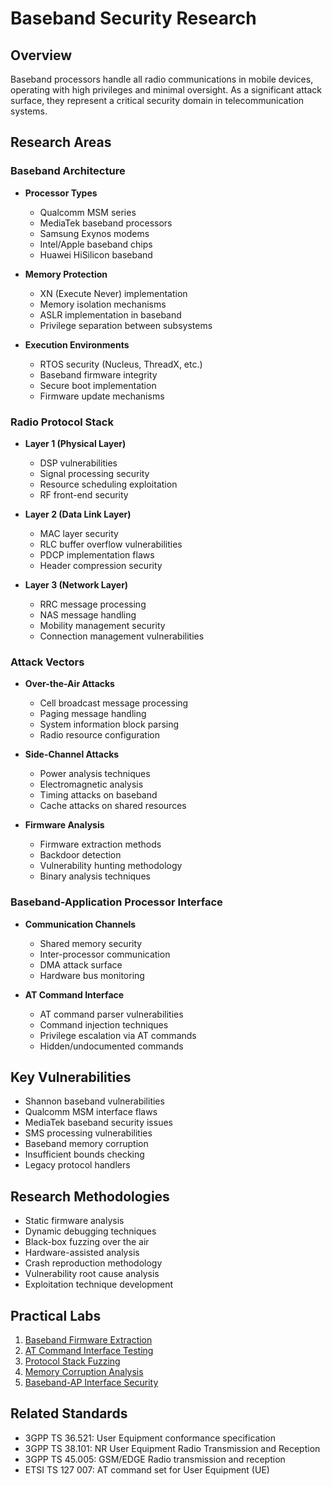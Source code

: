 # Baseband Security Research

## Overview

Baseband processors handle all radio communications in mobile devices, operating with high privileges and minimal oversight. As a significant attack surface, they represent a critical security domain in telecommunication systems.

## Research Areas

### Baseband Architecture

- **Processor Types**
  - Qualcomm MSM series
  - MediaTek baseband processors
  - Samsung Exynos modems
  - Intel/Apple baseband chips
  - Huawei HiSilicon baseband

- **Memory Protection**
  - XN (Execute Never) implementation
  - Memory isolation mechanisms
  - ASLR implementation in baseband
  - Privilege separation between subsystems

- **Execution Environments**
  - RTOS security (Nucleus, ThreadX, etc.)
  - Baseband firmware integrity
  - Secure boot implementation
  - Firmware update mechanisms

### Radio Protocol Stack

- **Layer 1 (Physical Layer)**
  - DSP vulnerabilities
  - Signal processing security
  - Resource scheduling exploitation
  - RF front-end security

- **Layer 2 (Data Link Layer)**
  - MAC layer security
  - RLC buffer overflow vulnerabilities
  - PDCP implementation flaws
  - Header compression security

- **Layer 3 (Network Layer)**
  - RRC message processing
  - NAS message handling
  - Mobility management security
  - Connection management vulnerabilities

### Attack Vectors

- **Over-the-Air Attacks**
  - Cell broadcast message processing
  - Paging message handling
  - System information block parsing
  - Radio resource configuration

- **Side-Channel Attacks**
  - Power analysis techniques
  - Electromagnetic analysis
  - Timing attacks on baseband
  - Cache attacks on shared resources

- **Firmware Analysis**
  - Firmware extraction methods
  - Backdoor detection
  - Vulnerability hunting methodology
  - Binary analysis techniques

### Baseband-Application Processor Interface

- **Communication Channels**
  - Shared memory security
  - Inter-processor communication
  - DMA attack surface
  - Hardware bus monitoring

- **AT Command Interface**
  - AT command parser vulnerabilities
  - Command injection techniques
  - Privilege escalation via AT commands
  - Hidden/undocumented commands

## Key Vulnerabilities

- Shannon baseband vulnerabilities
- Qualcomm MSM interface flaws
- MediaTek baseband security issues
- SMS processing vulnerabilities
- Baseband memory corruption
- Insufficient bounds checking
- Legacy protocol handlers

## Research Methodologies

- Static firmware analysis
- Dynamic debugging techniques
- Black-box fuzzing over the air
- Hardware-assisted analysis
- Crash reproduction methodology
- Vulnerability root cause analysis
- Exploitation technique development

## Practical Labs

1. [Baseband Firmware Extraction](labs/01-firmware-extraction.md)
2. [AT Command Interface Testing](labs/02-at-command-testing.md)
3. [Protocol Stack Fuzzing](labs/03-protocol-fuzzing.md)
4. [Memory Corruption Analysis](labs/04-memory-corruption.md)
5. [Baseband-AP Interface Security](labs/05-baseband-ap-interface.md)

## Related Standards

- 3GPP TS 36.521: User Equipment conformance specification
- 3GPP TS 38.101: NR User Equipment Radio Transmission and Reception
- 3GPP TS 45.005: GSM/EDGE Radio transmission and reception
- ETSI TS 127 007: AT command set for User Equipment (UE)

